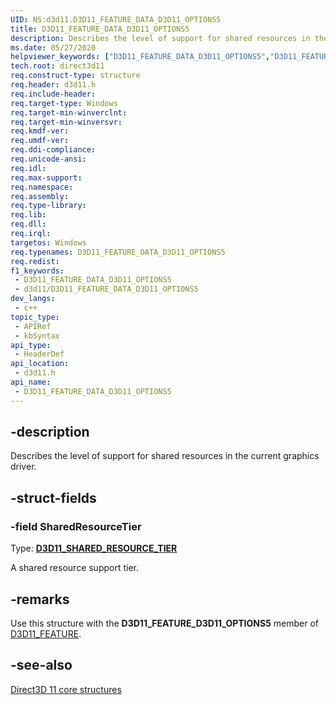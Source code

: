 ```yaml
---
UID: NS:d3d11.D3D11_FEATURE_DATA_D3D11_OPTIONS5
title: D3D11_FEATURE_DATA_D3D11_OPTIONS5
description: Describes the level of support for shared resources in the current graphics driver.
ms.date: 05/27/2020
helpviewer_keywords: ["D3D11_FEATURE_DATA_D3D11_OPTIONS5","D3D11_FEATURE_DATA_D3D11_OPTIONS5 structure [Direct3D 11]","d3d11/D3D11_FEATURE_DATA_D3D11_OPTIONS5","direct3d11.d3d11_feature_data_d3d11_options4"]
tech.root: direct3d11
req.construct-type: structure
req.header: d3d11.h
req.include-header: 
req.target-type: Windows
req.target-min-winverclnt: 
req.target-min-winversvr: 
req.kmdf-ver: 
req.umdf-ver: 
req.ddi-compliance: 
req.unicode-ansi: 
req.idl: 
req.max-support: 
req.namespace: 
req.assembly: 
req.type-library: 
req.lib: 
req.dll: 
req.irql: 
targetos: Windows
req.typenames: D3D11_FEATURE_DATA_D3D11_OPTIONS5
req.redist: 
f1_keywords:
 - D3D11_FEATURE_DATA_D3D11_OPTIONS5
 - d3d11/D3D11_FEATURE_DATA_D3D11_OPTIONS5
dev_langs:
 - c++
topic_type:
 - APIRef
 - kbSyntax
api_type:
 - HeaderDef
api_location:
 - d3d11.h
api_name:
 - D3D11_FEATURE_DATA_D3D11_OPTIONS5
---
```


## -description

Describes the level of support for shared resources in the current graphics driver.

## -struct-fields

### -field SharedResourceTier

Type: **[D3D11_SHARED_RESOURCE_TIER](/windows/win32/api/d3d11/ne-d3d11-d3d11_shared_resource_tier)**

A shared resource support tier.

## -remarks

Use this structure with the **D3D11_FEATURE_D3D11_OPTIONS5** member of [D3D11_FEATURE](/windows/win32/api/d3d11/ne-d3d11-d3d11_feature).

## -see-also

[Direct3D 11 core structures](/windows/win32/direct3d11/d3d11-graphics-reference-d3d11-core-structures)

